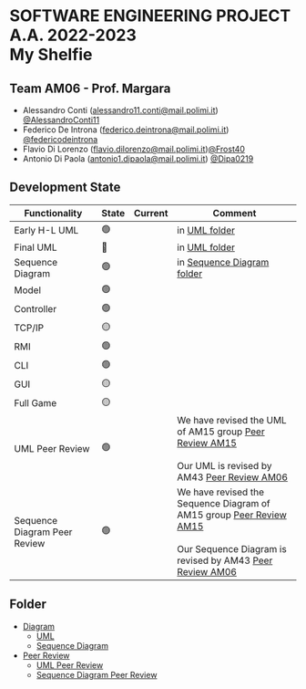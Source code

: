 # SOFTWARE ENGINEERING PROJECT A.A. 2022-2023 <br/> My Shelfie


## Team AM06 - Prof. Margara 

- Alessandro Conti (alessandro11.conti@mail.polimi.it) [@AlessandroConti11](https://github.com/AlessandroConti11) 
- Federico De Introna (federico.deintrona@mail.polimi.it) [@federicodeintrona](https://github.com/federicodeintrona) 
- Flavio Di Lorenzo (flavio.dilorenzo@mail.polimi.it)[@Frost40](https://github.com/Frost40)
- Antonio Di Paola (antonio1.dipaola@mail.polimi.it) [@Dipa0219](https://github.com/Dipa0219)

## Development State

| Functionality                | State           | Current | Comment                                                                                                                                                                                                                                                                                                                                                                                                             |
|------------------------------|-----------------|---------|---------------------------------------------------------------------------------------------------------------------------------------------------------------------------------------------------------------------------------------------------------------------------------------------------------------------------------------------------------------------------------------------------------------------|
| Early H-L UML                | :green_circle:  |         | in [UML folder](https://github.com/federicodeintrona/IS23-AM06/tree/main/Diagram/UML)                                                                                                                                                                                                                                                                                                                               |
| Final UML                    | :red_circle:    |         | in [UML folder](https://github.com/federicodeintrona/IS23-AM06/tree/main/Diagram/UML)                                                                                                                                                                                                                                                                                                                               |
| Sequence Diagram             | :green_circle:  |         | in [Sequence Diagram folder](https://github.com/federicodeintrona/IS23-AM06/tree/main/Diagram/Sequence%20Diagram)                                                                                                                                                                                                                                                                                                   |
| Model                        | :green_circle:  |         |                                                                                                                                                                                                                                                                                                                                                                                                                     |
| Controller                   | :green_circle:  |         |                                                                                                                                                                                                                                                                                                                                                                                                                     |
| TCP/IP                       | :yellow_circle: |         |                                                                                                                                                                                                                                                                                                                                                                                                                     |
| RMI                          | :green_circle:  |         |                                                                                                                                                                                                                                                                                                                                                                                                                     |
| CLI                          | :green_circle:  |         |                                                                                                                                                                                                                                                                                                                                                                                                                     |
| GUI                          | :yellow_circle: |         |                                                                                                                                                                                                                                                                                                                                                                                                                     |
| Full Game                    | :yellow_circle: |         |                                                                                                                                                                                                                                                                                                                                                                                                                     |
| UML Peer Review              | :green_circle:  |         | We have revised the UML of AM15 group [Peer Review AM15](https://github.com/federicodeintrona/IS23-AM06/blob/main/Peer%20Review/UML%20Peer%20Review/UML_Peer_Review_AM-15.pdf)<br/><br/>Our UML is revised by AM43 [Peer Review AM06](https://github.com/federicodeintrona/IS23-AM06/blob/main/Peer%20Review/UML%20Peer%20Review/UML_Peer_Review_AM-06.pdf)                                                         |
| Sequence Diagram Peer Review | :green_circle:  |         | We have revised the Sequence Diagram of AM15 group [Peer Review AM15](https://github.com/federicodeintrona/IS23-AM06/blob/main/Peer%20Review/Sequence%20Diagram%20Peer%20Review/S_D_Peer_Review_AM-15.pdf)<br/><br/>Our Sequence Diagram is revised by AM43 [Peer Review AM06](https://github.com/federicodeintrona/IS23-AM06/blob/main/Peer%20Review/Sequence%20Diagram%20Peer%20Review/S_D_Peer_Review_AM-06.pdf) |

## Folder
- [Diagram](https://github.com/federicodeintrona/IS23-AM06/tree/main/Diagram)
  - [UML](https://github.com/federicodeintrona/IS23-AM06/tree/main/Diagram/UML)
  - [Sequence Diagram](https://github.com/federicodeintrona/IS23-AM06/tree/main/Diagram/Sequence%20Diagram)
- [Peer Review](https://github.com/federicodeintrona/IS23-AM06/tree/main/Peer%20Review)
  - [UML Peer Review](https://github.com/federicodeintrona/IS23-AM06/tree/main/Peer%20Review/UML%20Peer%20Review)
  - [Sequence Diagram Peer Review](https://github.com/federicodeintrona/IS23-AM06/tree/main/Peer%20Review/Sequence%20Diagram%20Peer%20Review)

